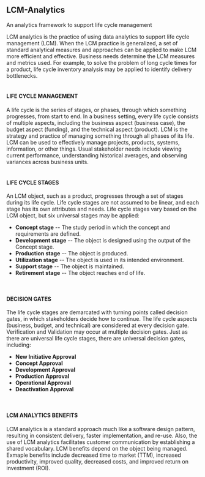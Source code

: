 ## LCM-Analytics
An analytics framework to support life cycle management

LCM analytics is the practice of using data analytics to support life cycle management (LCM).  When the LCM practice is generalized, a set of standard analytical measures and approaches can be applied to make LCM more efficient and effective.  Business needs determine the LCM measures and metrics used.  For example, to solve the problem of long cycle times for a product, life cycle inventory analysis may be applied to identify delivery bottlenecks.
<br/>
<br/>
#### LIFE CYCLE MANAGEMENT
A life cycle is the series of stages, or phases, through which something progresses, from start to end.  In a business setting, every life cycle consists of multiple aspects, including the business aspect (business case), the budget aspect (funding), and the technical aspect (product).  LCM is the strategy and practice of managing something through all phases of its life.  LCM can be used to effectively manage projects, products, systems, information, or other things.  Usual stakeholder needs include viewing current performance, understanding historical averages, and observing variances across business units.
<br/>
<br/>
#### LIFE CYCLE STAGES
An LCM object, such as a product, progresses through a set of stages during its life cycle.  Life cycle stages are not assumed to be linear, and each stage has its own attributes and needs.  Life cycle stages vary based on the LCM object, but six universal stages may be applied:
<br/>
- **Concept stage** -- The study period in which the concept and requirements are defined.
- **Development stage** -- The object is designed using the output of the Concept stage.
- **Production stage** -- The object is produced.
- **Utilization stage** -- The object is used in its intended environment.
- **Support stage** -- The object is maintained.
- **Retirement stage** -- The object reaches end of life.
<br/>

#### DECISION GATES
The life cycle stages are demarcated with turning points called decision gates, in which stakeholders decide how to continue.  The life cycle aspects (business, budget, and technical) are considered at every decision gate.  Verification and Validation may occur at multiple decision gates.  Just as there are universal life cycle stages, there are universal decision gates, including:
<br/>
- **New Initiative Approval**
- **Concept Approval**
- **Development Approval**
- **Production Approval**
- **Operational Approval**
- **Deactivation Approval**
<br/>

#### LCM ANALYTICS BENEFITS
LCM analytics is a standard approach much like a software design pattern, resulting in consistent delivery, faster implementation, and re-use.  Also, the use of LCM analytics facilitates customer communication by establishing a shared vocabulary.  LCM benefits depend on the object being managed.  Exmaple benefits include decreased time to market (TTM), increased productivity, improved quality, decreased costs, and improved return on investment (ROI).
